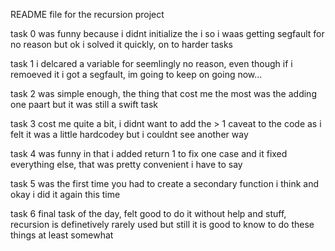 README file for the recursion project

task 0 was funny because i didnt initialize the i so i waas getting segfault for no reason but ok i solved it quickly, on to harder tasks

task 1 i delcared a variable for seemlingly no reason, even though if i remoeved it i got a segfault, im going to keep on going now...

task 2 was simple enough, the thing that cost me the most was the adding one paart but it was still a swift task

task 3 cost me quite a bit, i didnt want to add the > 1 caveat to the code as i felt it was a little hardcodey but i couldnt see another way

task 4 was funny in that i added return 1 to fix one case and it fixed everything else, that was pretty convenient i have to say

task 5 was the first time you had to create a secondary function i think and okay i did it again this time

task 6 final task of the day, felt good to do it without help and stuff, recursion is definetively rarely used but still it is good to know to do these things at least somewhat